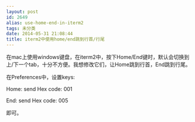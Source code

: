 ```yaml
---
layout: post
id: 2649
alias: use-home-end-in-iterm2
tags: 未分类
date: 2014-05-31 21:08:44
title: iterm2中使用home/end跳到行首/行尾
---
```


在mac上使用windows键盘，在iterm2中，按下Home/End键时，默认会切换到上/下一个tab，十分不方便。我想修改它们，让Home跳到行首，End跳到行尾。

在Preferences中，设置keys:

Home: send Hex code: 001

End: send Hex code: 005

即可。

